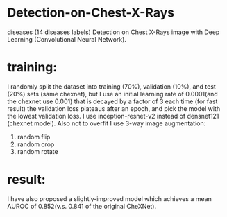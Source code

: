 # Detection-on-Chest-X-Rays

diseases (14 diseases labels) Detection on Chest X-Rays image with Deep Learning (Convolutional Neural Network).



# training:
I randomly split the dataset into training (70%), validation (10%), and test (20%) sets (same chexnet), but I use an initial learning rate of 0.0001(and the chexnet use 0.001) that is decayed by a factor of 3 each time (for fast result) the validation loss plateaus after an epoch, and pick the model with the lowest validation loss.
I use inception-resnet-v2 instead of densnet121 (chexnet model). Also not to overfit I use 3-way image augmentation:
1. random flip 
2. random crop 
3. random rotate 

# result:
I have also proposed a slightly-improved model which achieves a mean AUROC of 0.852(v.s. 0.841 of the original CheXNet).
